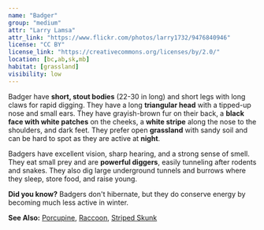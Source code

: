 ```yaml
---
name: "Badger"
group: "medium"
attr: "Larry Lamsa"
attr_link: "https://www.flickr.com/photos/larry1732/9476840946"
license: "CC BY"
license_link: "https://creativecommons.org/licenses/by/2.0/"
location: [bc,ab,sk,mb]
habitat: [grassland]
visibility: low
---
```

Badger have **short, stout bodies** (22-30 in long) and short legs with long claws for rapid digging. They have a long **triangular head** with a tipped-up nose and small ears. They have grayish-brown fur on their back, a **black face with white patches** on the cheeks, a **white stripe** along the nose to the shoulders, and dark feet. They prefer open **grassland** with sandy soil and can be hard to spot as they are active at **night**.

Badgers have excellent vision, sharp hearing, and a strong sense of smell. They eat small prey and are **powerful diggers**, easily tunneling after rodents and snakes. They also dig large underground tunnels and burrows where they sleep, store food, and raise young.

**Did you know?** Badgers don't hibernate, but they do conserve energy by becoming much less active in winter.

<!-- generated, do not edit -->
**See Also:**
[Porcupine](/animals/porcupine),
[Raccoon](/animals/raccoon),
[Striped Skunk](/animals/strskunk)
